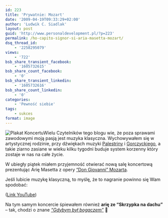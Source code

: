 ```yaml
---
id: 223
title: 'Prywatnie: Mozart'
date: '2009-04-19T09:33:29+02:00'
author: 'Ludwik C. Siadlak'
layout: post
guid: 'http://www.personaldevelopment.pl/?p=223'
permalink: /ho-capito-signor-si-aria-masetta-mozart/
dsq_thread_id:
    - '2258295079'
views:
    - '722'
bsb_share_transient_facebook:
    - '1605732615'
bsb_share_count_facebook:
    - '0'
bsb_share_transient_linkedin:
    - '1605732616'
bsb_share_count_linkedin:
    - '0'
categories:
    - 'Pewność siebie'
tags:
    - sukces
format: image
---
```


![Plakat Koncertu](http://personaldevelopment.pl/wp-content/uploads/2009/04/mistrzowie_nastroju-212x300.jpg "Plakat Koncertu")Wielu Czytelników tego blogu wie, że poza sprawami zawodowymi moją pasją jest muzyka klasyczna. Wychowywałem się w artystycznej rodzinie, przy dźwiękach muzyki [Palestriny](http://en.wikipedia.org/wiki/Giovanni_Pierluigi_da_Palestrina) i [Gorczyckiego](http://en.wikipedia.org/wiki/Grzegorz_Gerwazy_Gorczycki), a takie ziarno zasiane w wieku kilku tygodni buduje system korzenny który zostaje w nas na całe życie.

W ubiegły piątek miałem przyjemność otwierać nową salę koncertową prezentując Arię Masetta z opery [“Don Giovanni” Mozarta](http://en.wikipedia.org/wiki/Don_Giovanni).

Jeśli lubicie muzykę klasyczną, to myślę, że to nagranie powinno się Wam spodobać:

([Link YouTube](http://www.youtube.com/watch?v=AFZ5KJatb64))

Na tym samym koncercie śpiewałem również **arię ze “Skrzypka na dachu”** – tak, chodzi o znane [*“Gdybym był bogaczem”*](http://www.youtube.com/watch?v=DqnI5-xfSS0) 🙂